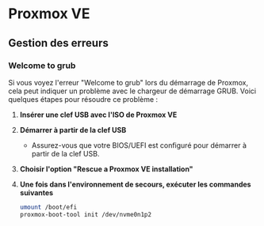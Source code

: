 # Proxmox VE

## Gestion des erreurs
### Welcome to grub
Si vous voyez l'erreur "Welcome to grub" lors du démarrage de Proxmox, cela peut indiquer un problème avec le chargeur de démarrage GRUB. Voici quelques étapes pour résoudre ce problème :
1. **Insérer une clef USB avec l'ISO de Proxmox VE**
2. **Démarrer à partir de la clef USB**
   - Assurez-vous que votre BIOS/UEFI est configuré pour démarrer à partir de la clef USB.
3. **Choisir l'option "Rescue a Proxmox VE installation"**
4. **Une fois dans l'environnement de secours, exécuter les commandes suivantes**

    ```bash
    umount /boot/efi
    proxmox-boot-tool init /dev/nvme0n1p2
    ```
